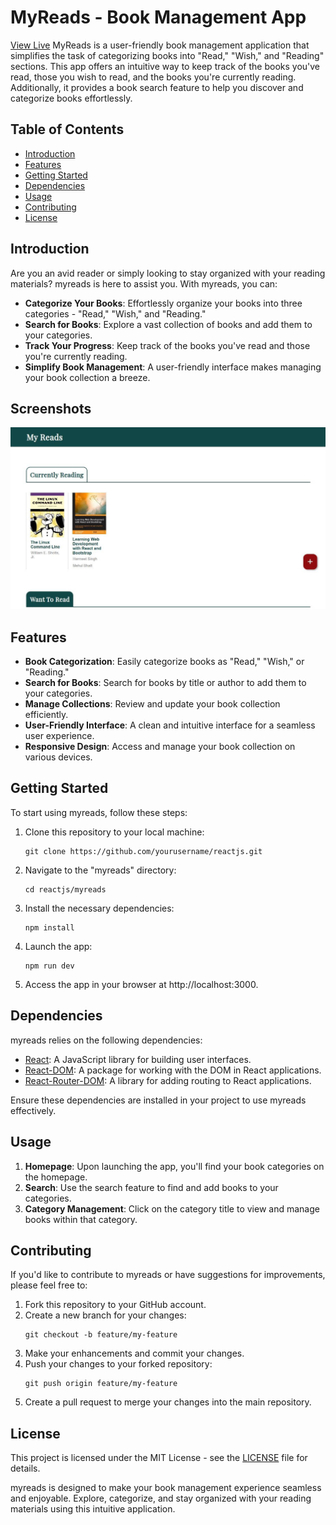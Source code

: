 # MyReads - Book Management App 
[View Live](./https://myreads-0xkore.netlify.app) 
MyReads is a user-friendly book management application that simplifies the task of categorizing books into "Read," "Wish," and "Reading" sections. This app offers an intuitive way to keep track of the books you've read, those you wish to read, and the books you're currently reading. Additionally, it provides a book search feature to help you discover and categorize books effortlessly.

## Table of Contents
- [Introduction](#introduction)
- [Features](#features)
- [Getting Started](#getting-started)
- [Dependencies](#dependencies)
- [Usage](#usage)
- [Contributing](#contributing)
- [License](#license)

## Introduction
Are you an avid reader or simply looking to stay organized with your reading materials? myreads is here to assist you. With myreads, you can:

- **Categorize Your Books**: Effortlessly organize your books into three categories - "Read," "Wish," and "Reading."
- **Search for Books**: Explore a vast collection of books and add them to your categories.
- **Track Your Progress**: Keep track of the books you've read and those you're currently reading.
- **Simplify Book Management**: A user-friendly interface makes managing your book collection a breeze.

## Screenshots 
![Homepage](./public/desktop-preview.jpg)

## Features
- **Book Categorization**: Easily categorize books as "Read," "Wish," or "Reading."
- **Search for Books**: Search for books by title or author to add them to your categories.
- **Manage Collections**: Review and update your book collection efficiently.
- **User-Friendly Interface**: A clean and intuitive interface for a seamless user experience.
- **Responsive Design**: Access and manage your book collection on various devices.

## Getting Started
To start using myreads, follow these steps:

1. Clone this repository to your local machine:
   ```shell
   git clone https://github.com/yourusername/reactjs.git
   ```

2. Navigate to the "myreads" directory:
   ```shell
   cd reactjs/myreads
   ```

3. Install the necessary dependencies:
   ```shell
   npm install
   ```

4. Launch the app:
   ```shell
   npm run dev
   ```

5. Access the app in your browser at http://localhost:3000.

## Dependencies
myreads relies on the following dependencies:

- [React](https://reactjs.org/): A JavaScript library for building user interfaces.
- [React-DOM](https://reactjs.org/docs/react-dom.html): A package for working with the DOM in React applications.
- [React-Router-DOM](https://reactrouter.com/web/guides/quick-start): A library for adding routing to React applications.

Ensure these dependencies are installed in your project to use myreads effectively.

## Usage
1. **Homepage**: Upon launching the app, you'll find your book categories on the homepage. 
2. **Search**: Use the search feature to find and add books to your categories.
3. **Category Management**: Click on the category title to view and manage books within that category.

## Contributing
If you'd like to contribute to myreads or have suggestions for improvements, please feel free to:

1. Fork this repository to your GitHub account.
2. Create a new branch for your changes:
   ```shell
   git checkout -b feature/my-feature
   ```
3. Make your enhancements and commit your changes.
4. Push your changes to your forked repository:
   ```shell
   git push origin feature/my-feature
   ```
5. Create a pull request to merge your changes into the main repository.

## License
This project is licensed under the MIT License - see the [LICENSE](../LICENSE) file for details.

myreads is designed to make your book management experience seamless and enjoyable. Explore, categorize, and stay organized with your reading materials using this intuitive application.
